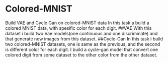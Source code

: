 # Colored-MNIST
Build VAE and Cycle Gan on colored-MNIST data
In this task a build a colored MNIST data, with spesific color for each digit.
##VAE
With this dataset i build two Vae models(one continuous and one discriminate) and that generate new images from this dataset. 
##Cycle-Gan
In this task i build two colored-MNIST datasets, one is same as the previous, and the second is different color for each digit. 
I build a cycle-gan model that convert one colored digit from some dataset to the other color from the other dataset.
